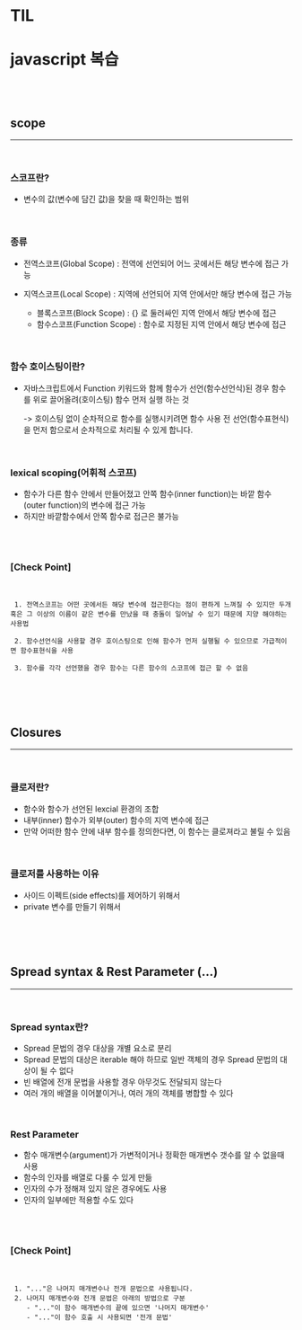 # TIL
# javascript 복습



<br>
<br>

##  scope
----
<br>

### 스코프란?
- 변수의 값(변수에 담긴 값)을 찾을 때 확인하는 범위

<br>

### 종류
- 전역스코프(Global Scope) : 전역에 선언되어 어느 곳에서든 해당 변수에 접근 가능
- 지역스코프(Local Scope) : 지역에 선언되어 지역 안에서만 해당 변수에 접근 가능

    * 블록스코프(Block Scope) : {} 로 둘러싸인 지역 안에서 해당 변수에 접근
    * 함수스코프(Function Scope) : 함수로 지정된 지역 안에서 해당 변수에 접근

<br>

### 함수 호이스팅이란?
 - 자바스크립트에서 Function 키워드와 함께 함수가 선언(함수선언식)된 경우 함수를 위로 끌어올려(호이스팅) 함수 먼저 실행 하는 것

    -> 호이스팅 없이 순차적으로 함수를 실행시키려면 함수 사용 전 선언(함수표현식)을 먼저 함으로서 순차적으로 처리될 수 있게 합니다.

<br>

### lexical scoping(어휘적 스코프)
 - 함수가 다른 함수 안에서 만들어졌고 안쪽 함수(inner function)는 바깥 함수(outer function)의 변수에 접근 가능
 - 하지만 바깥함수에서 안쪽 함수로 접근은 불가능

<br>
<br>

### [Check Point]


<br>

     

     1. 전역스코프는 어떤 곳에서든 해당 변수에 접근한다는 점이 편하게 느껴질 수 있지만 두개 혹은 그 이상의 이름이 같은 변수를 만났을 때 충돌이 일어날 수 있기 때문에 지양 해야하는 사용법

     2. 함수선언식을 사용할 경우 호이스팅으로 인해 함수가 먼저 실행될 수 있으므로 가급적이면 함수표현식을 사용

     3. 함수를 각각 선언했을 경우 함수는 다른 함수의 스코프에 접근 할 수 없음

<br>


<br>
<br>

## Closures
----
<br>

### 클로저란?
 - 함수와 함수가 선언된 lexcial 환경의 조합
 - 내부(inner) 함수가 외부(outer) 함수의 지역 변수에 접근
 - 만약 어떠한 함수 안에 내부 함수를 정의한다면, 이 함수는 클로져라고 불릴 수 있음

<br>

 ### 클로저를 사용하는 이유
  - 사이드 이펙트(side effects)를 제어하기 위해서
  - private 변수를 만들기 위해서
<!-- - (주: 사이드 이펙트란 어떤 함수 내에서 자신의 스코프가 아닌 변수들을 제어하는 것을 말합니다.) -->

<br>


<br>
<br>

## Spread syntax & Rest Parameter (...)
----
<br>

### Spread syntax란?
 - Spread 문법의 경우 대상을 개별 요소로 분리
 - Spread 문법의 대상은 iterable 해야 하므로 일반 객체의 경우 Spread 문법의 대상이 될 수 없다
 - 빈 배열에 전개 문법을 사용할 경우 아무것도 전달되지 않는다
 - 여러 개의 배열을 이어붙이거나, 여러 개의 객체를 병합할 수 있다

<br>

### Rest Parameter
 - 함수 매개변수(argument)가 가변적이거나 정확한 매개변수 갯수를 알 수 없을때 사용
 - 함수의 인자를 배열로 다룰 수 있게 만듦
 - 인자의 수가 정해져 있지 않은 경우에도 사용
 - 인자의 일부에만 적용할 수도 있다

<br>
<br>


### [Check Point]

<br>


     1. "..."은 나머지 매개변수나 전개 문법으로 사용됩니다.
     2. 나머지 매개변수와 전개 문법은 아래의 방법으로 구분
        - "..."이 함수 매개변수의 끝에 있으면 '나머지 매개변수'
        - "..."이 함수 호출 시 사용되면 '전개 문법'

